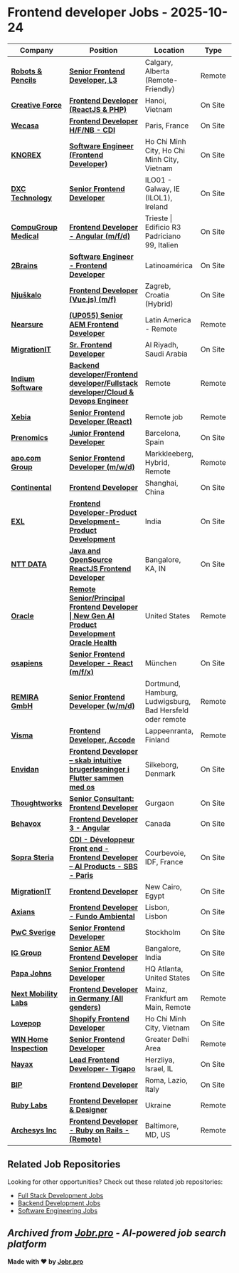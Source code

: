 # Frontend developer Jobs - 2025-10-24

| Company | Position | Location | Type | Date |
| ------- | -------- | -------- | ---- | ------ |
| **[Robots & Pencils](https://robotsandpencils.com/)** | **[Senior Frontend Developer, L3](https://jobr.pro/job/30897276/senior-frontend-developer-l3?utm_source=github&utm_medium=repo&utm_campaign=github-frontend-jobs)** | Calgary, Alberta (Remote-Friendly) | Remote | Oct 23 |
| **[Creative Force](https://www.creativeforce.io/)** | **[Frontend Developer (ReactJS & PHP)](https://jobr.pro/job/30912746/frontend-developer-reactjs-php?utm_source=github&utm_medium=repo&utm_campaign=github-frontend-jobs)** | Hanoi, Vietnam | On Site | Oct 23 |
| **[Wecasa](https://www.wecasa.fr/)** | **[Frontend Developer H/F/NB - CDI](https://jobr.pro/job/30850779/frontend-developer-hfnb-cdi?utm_source=github&utm_medium=repo&utm_campaign=github-frontend-jobs)** | Paris, France | On Site | Oct 23 |
| **[KNOREX](https://www.knorex.com/)** | **[Software Engineer (Frontend Developer)](https://jobr.pro/job/30853004/software-engineer-frontend-developer?utm_source=github&utm_medium=repo&utm_campaign=github-frontend-jobs)** | Ho Chi Minh City, Ho Chi Minh City, Vietnam | On Site | Oct 23 |
| **[DXC Technology](https://dxc.com/)** | **[Senior Frontend Developer](https://jobr.pro/job/30887244/senior-frontend-developer?utm_source=github&utm_medium=repo&utm_campaign=github-frontend-jobs)** | ILO01 - Galway, IE (ILOL1), Ireland | On Site | Oct 23 |
| **[CompuGroup Medical](https://www.cgm.com/)** | **[Frontend Developer - Angular (m/f/d)](https://jobr.pro/job/30888184/frontend-developer-angular-mfd?utm_source=github&utm_medium=repo&utm_campaign=github-frontend-jobs)** | Trieste \| Edificio R3 Padriciano 99, Italien | On Site | Oct 23 |
| **[2Brains](https://2brains.lat/)** | **[Software Engineer - Frontend Developer](https://jobr.pro/job/30808746/software-engineer-frontend-developer?utm_source=github&utm_medium=repo&utm_campaign=github-frontend-jobs)** | Latinoamérica | On Site | Oct 22 |
| **[Njuškalo](https://www.njuskalo.hr/)** | **[Frontend Developer (Vue.js) (m/f)](https://jobr.pro/job/30785573/frontend-developer-vuejs-mf?utm_source=github&utm_medium=repo&utm_campaign=github-frontend-jobs)** | Zagreb, Croatia (Hybrid) | On Site | Oct 22 |
| **[Nearsure](https://www.nearsure.com/)** | **[(UP055) Senior AEM Frontend Developer](https://jobr.pro/job/30810654/up055-senior-aem-frontend-developer?utm_source=github&utm_medium=repo&utm_campaign=github-frontend-jobs)** | Latin America - Remote | Remote | Oct 22 |
| **[MigrationIT](https://www.migrationit.com/)** | **[Sr. Frontend Developer](https://jobr.pro/job/30763143/sr-frontend-developer?utm_source=github&utm_medium=repo&utm_campaign=github-frontend-jobs)** | Al Riyadh, Saudi Arabia | On Site | Oct 22 |
| **[Indium Software](https://www.indiumsoftware.com/)** | **[Backend developer/Frontend developer/Fullstack developer/Cloud & Devops Engineer](https://jobr.pro/job/30762179/backend-developerfrontend-developerfullstack-developercloud-devops-engineer?utm_source=github&utm_medium=repo&utm_campaign=github-frontend-jobs)** | Remote | Remote | Oct 22 |
| **[Xebia](https://xebia.com/)** | **[Senior Frontend Developer (React)](https://jobr.pro/job/30807278/senior-frontend-developer-react?utm_source=github&utm_medium=repo&utm_campaign=github-frontend-jobs)** | Remote job | Remote | Oct 22 |
| **[Prenomics](https://prenomics.com)** | **[Junior Frontend Developer](https://jobr.pro/job/30824348/junior-frontend-developer?utm_source=github&utm_medium=repo&utm_campaign=github-frontend-jobs)** | Barcelona, Spain | On Site | Oct 22 |
| **[apo.com Group](https://group-apo.com/)** | **[Senior Frontend Developer (m/w/d)](https://jobr.pro/job/30743088/senior-frontend-developer-mwd?utm_source=github&utm_medium=repo&utm_campaign=github-frontend-jobs)** | Markkleeberg, Hybrid, Remote | Remote | Oct 22 |
| **[Continental](https://www.continental.com)** | **[Frontend Developer](https://jobr.pro/job/30825010/frontend-developer?utm_source=github&utm_medium=repo&utm_campaign=github-frontend-jobs)** | Shanghai, China | On Site | Oct 22 |
| **[EXL](https://www.exlservice.com/)** | **[Frontend Developer-Product Development-Product Development](https://jobr.pro/job/30754044/frontend-developer-product-development-product-development?utm_source=github&utm_medium=repo&utm_campaign=github-frontend-jobs)** | India | On Site | Oct 22 |
| **[NTT DATA](https://nttdata.com)** | **[Java and OpenSource ReactJS Frontend Developer](https://jobr.pro/job/30739459/java-and-opensource-reactjs-frontend-developer?utm_source=github&utm_medium=repo&utm_campaign=github-frontend-jobs)** | Bangalore, KA, IN | On Site | Oct 22 |
| **[Oracle](https://www.oracle.com/)** | **[Remote Senior/Principal Frontend Developer \| New Gen AI Product Development Oracle Health](https://jobr.pro/job/30765902/remote-seniorprincipal-frontend-developer-new-gen-ai-product-development-oracle-health?utm_source=github&utm_medium=repo&utm_campaign=github-frontend-jobs)** | United States | Remote | Oct 21 |
| **[osapiens](https://osapiens.com/)** | **[Senior Frontend Developer - React (m/f/x)](https://jobr.pro/job/30731762/senior-frontend-developer-react-mfx?utm_source=github&utm_medium=repo&utm_campaign=github-frontend-jobs)** | München | On Site | Oct 21 |
| **[REMIRA GmbH](https://www.remira.com/)** | **[Senior Frontend Developer (w/m/d)](https://jobr.pro/job/30641441/senior-frontend-developer-wmd?utm_source=github&utm_medium=repo&utm_campaign=github-frontend-jobs)** | Dortmund, Hamburg, Ludwigsburg, Bad Hersfeld oder remote | Remote | Oct 21 |
| **[Visma](https://www.visma.fi/)** | **[Frontend Developer, Accode](https://jobr.pro/job/30655089/frontend-developer-accode?utm_source=github&utm_medium=repo&utm_campaign=github-frontend-jobs)** | Lappeenranta, Finland | Remote | Oct 21 |
| **[Envidan](https://www.envidan.com/)** | **[Frontend Developer – skab intuitive brugerløsninger i Flutter sammen med os](https://jobr.pro/job/30661612/frontend-developer-skab-intuitive-brugerlsninger-i-flutter-sammen-med-os?utm_source=github&utm_medium=repo&utm_campaign=github-frontend-jobs)** | Silkeborg, Denmark | On Site | Oct 21 |
| **[Thoughtworks](https://www.thoughtworks.com/)** | **[Senior Consultant: Frontend Developer](https://jobr.pro/job/30630345/senior-consultant-frontend-developer?utm_source=github&utm_medium=repo&utm_campaign=github-frontend-jobs)** | Gurgaon | On Site | Oct 21 |
| **[Behavox](https://www.behavox.com/)** | **[Frontend Developer 3 - Angular](https://jobr.pro/job/30624012/frontend-developer-3-angular?utm_source=github&utm_medium=repo&utm_campaign=github-frontend-jobs)** | Canada | On Site | Oct 21 |
| **[Sopra Steria](https://www.soprasteria.com)** | **[CDI - Développeur Front end - Frontend Developer – AI Products - SBS - Paris](https://jobr.pro/job/30613279/cdi-developpeur-front-end-frontend-developer-ai-products-sbs-paris?utm_source=github&utm_medium=repo&utm_campaign=github-frontend-jobs)** | Courbevoie, IDF, France | On Site | Oct 20 |
| **[MigrationIT](https://www.migrationit.com/)** | **[Frontend Developer](https://jobr.pro/job/30578642/frontend-developer?utm_source=github&utm_medium=repo&utm_campaign=github-frontend-jobs)** | New Cairo, Egypt | On Site | Oct 20 |
| **[Axians](https://www.axians.com/)** | **[Frontend Developer - Fundo Ambiental](https://jobr.pro/job/30595053/frontend-developer-fundo-ambiental?utm_source=github&utm_medium=repo&utm_campaign=github-frontend-jobs)** | Lisbon, Lisbon | On Site | Oct 20 |
| **[PwC Sverige](https://www.pwc.se/)** | **[Senior Frontend Developer](https://jobr.pro/job/30596854/senior-frontend-developer?utm_source=github&utm_medium=repo&utm_campaign=github-frontend-jobs)** | Stockholm | On Site | Oct 20 |
| **[IG Group](https://www.iggroup.com/)** | **[Senior AEM Frontend Developer](https://jobr.pro/job/30603722/senior-aem-frontend-developer?utm_source=github&utm_medium=repo&utm_campaign=github-frontend-jobs)** | Bangalore, India | On Site | Oct 20 |
| **[Papa Johns](https://www.papajohns.com/)** | **[Senior Frontend Developer](https://jobr.pro/job/30596766/senior-frontend-developer?utm_source=github&utm_medium=repo&utm_campaign=github-frontend-jobs)** | HQ Atlanta, United States | On Site | Oct 20 |
| **[Next Mobility Labs](https://www.nextmobilitylabs.com/)** | **[Frontend Developer in Germany (All genders)](https://jobr.pro/job/30568108/frontend-developer-in-germany-all-genders?utm_source=github&utm_medium=repo&utm_campaign=github-frontend-jobs)** | Mainz, Frankfurt am Main, Remote | Remote | Oct 19 |
| **[Lovepop](https://www.lovepop.com/)** | **[Shopify Frontend Developer](https://jobr.pro/job/30558287/shopify-frontend-developer?utm_source=github&utm_medium=repo&utm_campaign=github-frontend-jobs)** | Ho Chi Minh City, Vietnam | On Site | Oct 19 |
| **[WIN Home Inspection](https://wini.com/)** | **[Senior Frontend Developer](https://jobr.pro/job/30507146/senior-frontend-developer?utm_source=github&utm_medium=repo&utm_campaign=github-frontend-jobs)** | Greater Delhi Area | Remote | Oct 17 |
| **[Nayax](https://www.nayax.com/)** | **[Lead Frontend Developer- Tigapo](https://jobr.pro/job/30540578/lead-frontend-developer-tigapo?utm_source=github&utm_medium=repo&utm_campaign=github-frontend-jobs)** | Herzliya, Israel, IL | On Site | Oct 17 |
| **[BIP](https://www.bip-group.com/)** | **[Frontend Developer](https://jobr.pro/job/30531884/frontend-developer?utm_source=github&utm_medium=repo&utm_campaign=github-frontend-jobs)** | Roma, Lazio, Italy | On Site | Oct 17 |
| **[Ruby Labs](https://rubylabs.com/)** | **[Frontend Developer & Designer](https://jobr.pro/job/30505096/frontend-developer-designer?utm_source=github&utm_medium=repo&utm_campaign=github-frontend-jobs)** | Ukraine | Remote | Oct 17 |
| **[Archesys Inc](https://www.archesys.io)** | **[Frontend Developer - Ruby on Rails - (Remote)](https://jobr.pro/job/30459421/frontend-developer-ruby-on-rails-remote?utm_source=github&utm_medium=repo&utm_campaign=github-frontend-jobs)** | Baltimore, MD, US | Remote | Oct 17 |

## Related Job Repositories

Looking for other opportunities? Check out these related job repositories:

- [Full Stack Development Jobs](https://github.com/jobs-jobr-pro/Full-Stack-Development-Jobs)
- [Backend Development Jobs](https://github.com/jobs-jobr-pro/Backend-Development-Jobs)
- [Software Engineering Jobs](https://github.com/jobs-jobr-pro/Software-Engineering-Jobs)



*Archived from [Jobr.pro](https://jobr.pro?utm_source=github&utm_medium=repo&utm_campaign=github-frontend-jobs) - AI-powered job search platform*
---

**Made with ❤️ by [Jobr.pro](https://jobr.pro?utm_source=github&utm_medium=repo&utm_campaign=github-frontend-jobs)**